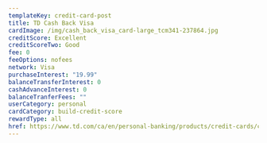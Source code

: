 ```yaml
---
templateKey: credit-card-post
title: TD Cash Back Visa
cardImage: /img/cash_back_visa_card-large_tcm341-237864.jpg
creditScore: Excellent
creditScoreTwo: Good
fee: 0
feeOptions: nofees
network: Visa
purchaseInterest: "19.99"
balanceTransferInterest: 0
cashAdvanceInterest: 0
balanceTranferFees: ""
userCategory: personal
cardCategory: build-credit-score
rewardType: all
href: https://www.td.com/ca/en/personal-banking/products/credit-cards/cash-back/cash-back-visa-card/
---
```


